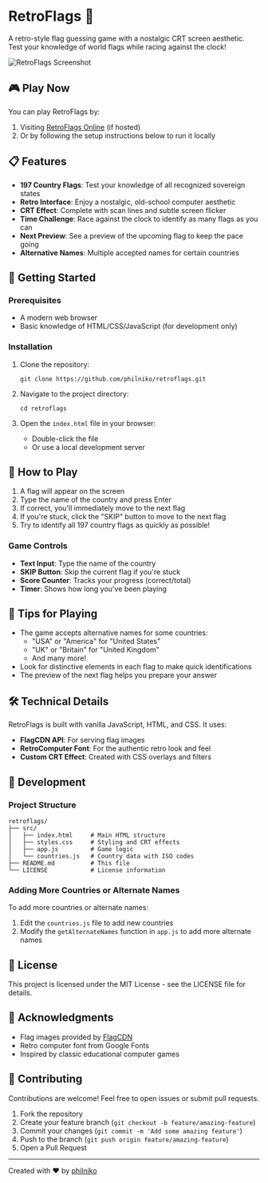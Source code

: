 # RetroFlags 🚩

A retro-style flag guessing game with a nostalgic CRT screen aesthetic. Test your knowledge of world flags while racing against the clock!

![RetroFlags Screenshot](https://placeholder-image.com/retroflags-screenshot.jpg)

## 🎮 Play Now

You can play RetroFlags by:
1. Visiting [RetroFlags Online](https://github.com/philniko/retroflags) (if hosted)
2. Or by following the setup instructions below to run it locally

## 📋 Features

- **197 Country Flags**: Test your knowledge of all recognized sovereign states
- **Retro Interface**: Enjoy a nostalgic, old-school computer aesthetic
- **CRT Effect**: Complete with scan lines and subtle screen flicker
- **Time Challenge**: Race against the clock to identify as many flags as you can
- **Next Preview**: See a preview of the upcoming flag to keep the pace going
- **Alternative Names**: Multiple accepted names for certain countries

## 🚀 Getting Started

### Prerequisites

- A modern web browser
- Basic knowledge of HTML/CSS/JavaScript (for development only)

### Installation

1. Clone the repository:
   ```
   git clone https://github.com/philniko/retroflags.git
   ```

2. Navigate to the project directory:
   ```
   cd retroflags
   ```

3. Open the `index.html` file in your browser:
   - Double-click the file
   - Or use a local development server

## 🎯 How to Play

1. A flag will appear on the screen
2. Type the name of the country and press Enter
3. If correct, you'll immediately move to the next flag
4. If you're stuck, click the "SKIP" button to move to the next flag
5. Try to identify all 197 country flags as quickly as possible!

### Game Controls

- **Text Input**: Type the name of the country
- **SKIP Button**: Skip the current flag if you're stuck
- **Score Counter**: Tracks your progress (correct/total)
- **Timer**: Shows how long you've been playing

## 🧠 Tips for Playing

- The game accepts alternative names for some countries:
  - "USA" or "America" for "United States"
  - "UK" or "Britain" for "United Kingdom"
  - And many more!
- Look for distinctive elements in each flag to make quick identifications
- The preview of the next flag helps you prepare your answer

## 🛠️ Technical Details

RetroFlags is built with vanilla JavaScript, HTML, and CSS. It uses:

- **FlagCDN API**: For serving flag images
- **RetroComputer Font**: For the authentic retro look and feel
- **Custom CRT Effect**: Created with CSS overlays and filters

## 🧪 Development

### Project Structure

```
retroflags/
├── src/
│   ├── index.html     # Main HTML structure
│   ├── styles.css     # Styling and CRT effects
│   ├── app.js         # Game logic
│   └── countries.js   # Country data with ISO codes
├── README.md          # This file
└── LICENSE            # License information
```

### Adding More Countries or Alternate Names

To add more countries or alternate names:

1. Edit the `countries.js` file to add new countries
2. Modify the `getAlternateNames` function in `app.js` to add more alternate names

## 📄 License

This project is licensed under the MIT License - see the LICENSE file for details.

## 🙏 Acknowledgments

- Flag images provided by [FlagCDN](https://flagcdn.com)
- Retro computer font from Google Fonts
- Inspired by classic educational computer games

## 🤝 Contributing

Contributions are welcome! Feel free to open issues or submit pull requests.

1. Fork the repository
2. Create your feature branch (`git checkout -b feature/amazing-feature`)
3. Commit your changes (`git commit -m 'Add some amazing feature'`)
4. Push to the branch (`git push origin feature/amazing-feature`)
5. Open a Pull Request

---

Created with ❤️ by [philniko](https://github.com/philniko)
